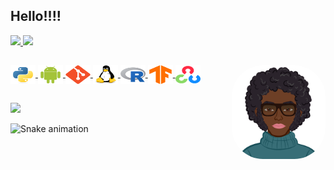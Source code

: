 
## Hello!!!!

<div>
<a href="https://github.com/ramonbss">
<img src="https://github-readme-stats.vercel.app/api?username=ramonbss&amp;show_icons=true&amp;theme=dracula&amp;include_all_commits=true&amp;count_private=true" height="180em"/>
<img src="https://github-readme-stats.vercel.app/api/top-langs/?username=rafaballerini&amp;layout=compact&amp;langs_count=7&amp;theme=dracula" height="180em"/>
  </div>
 
##
  
<div>
<img src="https://raw.githubusercontent.com/devicons/devicon/master/icons/python/python-original.svg" align="center" height="30" width="40"/>
<img src="https://github.com/devicons/devicon/blob/master/icons/android/android-original.svg" align="center" height="30" width="40"/>
<img src="https://github.com/devicons/devicon/blob/master/icons/git/git-original.svg" align="center" height="30" width="40"/>
<img src="https://github.com/devicons/devicon/blob/master/icons/linux/linux-original.svg" align="center" height="30" width="40"/>
<img src="https://github.com/devicons/devicon/blob/master/icons/r/r-original.svg" align="center" height="30" width="40"/>
<img src="https://github.com/devicons/devicon/blob/master/icons/tensorflow/tensorflow-original.svg" align="center" height="30" width="40"/>
<img src="https://github.com/devicons/devicon/blob/master/icons/opencv/opencv-original.svg" align="center" height="30" width="40"/>
  

<img src="https://github.com/ramonbss/ramonbss/blob/main/Avatar1_no_bg.png?width=676&amp;height=676" alt="Rafa-pic" align="right" height="150" style="border-radius:50px;"/>

</div>

##
  
<div>
<!--
<a href="https://www.youtube.com/channel/UC_-uuuZbY0AAt9CViNzvc-Q" target="_blank"><img src="https://img.shields.io/badge/YouTube-FF0000?style=for-the-badge&amp;logo=youtube&amp;logoColor=white" target="_blank"/></a>
-->
<a href="https://www.linkedin.com/in/ramonbss" target="_blank"><img src="https://img.shields.io/badge/-LinkedIn-%230077B5?style=for-the-badge&amp;logo=linkedin&amp;logoColor=white" target="_blank"/></a>

![Snake
animation](https://github.com/rafaballerini/rafaballerini/blob/output/github-contribution-grid-snake.svg)

</div>

<!--
**ramonbss/ramonbss** is a ✨ _special_ ✨ repository because its `README.md` (this file) appears on your GitHub profile.

Here are some ideas to get you started:

- 🔭 I’m currently working on ...
- 🌱 I’m currently learning ...
- 👯 I’m looking to collaborate on ...
- 🤔 I’m looking for help with ...
- 💬 Ask me about ...
- 📫 How to reach me: ...
- 😄 Pronouns: ...
- ⚡ Fun fact: ...
-->
